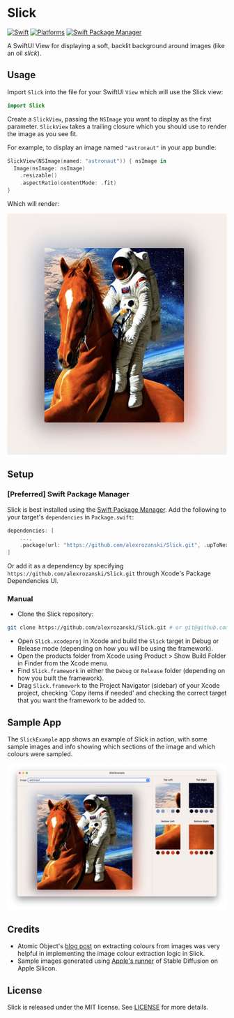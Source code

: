 # Slick

[![Swift](https://img.shields.io/badge/Swift-5.x-orange?style=flat)](https://img.shields.io/badge/Swift-5.x-Orange?style=flat)
[![Platforms](https://img.shields.io/badge/Platforms-macOS-lightgrey?style=flat)](https://img.shields.io/badge/Platforms-macOS-lightgrey?style=flat)
[![Swift Package Manager](https://img.shields.io/badge/Swift_Package_Manager-compatible-orange?style=flat)](https://img.shields.io/badge/Swift_Package_Manager-compatible-orange?style=flat)

A SwiftUI View for displaying a soft, backlit background around images (like an oil *slick*).

## Usage

Import `Slick` into the file for your SwiftUI `View` which will use the Slick view:

```swift
import Slick
```

Create a `SlickView`, passing the `NSImage` you want to display as the first parameter. `SlickView` takes
a trailing closure which you should use to render the image as you see fit.

For example, to display an image named `"astronaut"` in your app bundle:

```swift
SlickView(NSImage(named: "astronaut")) { nsImage in
  Image(nsImage: nsImage)
    .resizable()
    .aspectRatio(contentMode: .fit)
}
```

Which will render:

<img src="https://github.com/alexrozanski/Slick/blob/main/docs/astronaut_example.png?raw=true" width="630" height="553">

## Setup

### [Preferred] Swift Package Manager

Slick is best installed using the [Swift Package Manager](https://www.swift.org/package-manager/). Add the following to your target's `dependencies` in `Package.swift`:

```swift
dependencies: [
    ...,
    .package(url: "https://github.com/alexrozanski/Slick.git", .upToNextMajor(from: "1.0.0"))
]
```

Or add it as a dependency by specifying `https://github.com/alexrozanski/Slick.git` through Xcode's Package Dependencies UI.

### Manual

- Clone the Slick repository:

```bash
git clone https://github.com/alexrozanski/Slick.git # or git@github.com:alexrozanski/Slick.git with SSH
```

- Open `Slick.xcodeproj` in Xcode and build the `Slick` target in Debug or Release mode (depending on how you will be using the framework).
- Open the products folder from Xcode using Product > Show Build Folder in Finder from the Xcode menu.
- Find `Slick.framework` in either the `Debug` or `Release` folder (depending on how you built the framework).
- Drag `Slick.framework` to the Project Navigator (sidebar) of your Xcode project, checking 'Copy items if needed' and checking the correct target that you want the framework to be added to.

## Sample App

The `SlickExample` app shows an example of Slick in action, with some sample images and info showing which sections of the image and which colours were sampled.

![SlickExample app](docs/example_app.png)

## Credits

- Atomic Object's [blog post](https://spin.atomicobject.com/2016/12/07/pixels-and-palettes-extracting-color-palettes-from-images/) on extracting colours from images was very helpful in implementing the image colour extraction logic in Slick.
- Sample images generated using [Apple's runner](https://github.com/apple/ml-stable-diffusion) of Stable Diffusion on Apple Silicon.

## License

Slick is released under the MIT license. See [LICENSE](LICENSE) for more details.
